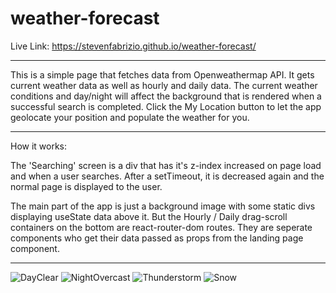 # weather-forecast

Live Link: https://stevenfabrizio.github.io/weather-forecast/

---

This is a simple page that fetches data from Openweathermap API. It gets current weather data as well as hourly and daily data. The current weather conditions and day/night will affect the background that is rendered when a successful search is completed. Click the My Location button to let the app geolocate your position and populate the weather for you.

---

How it works: 

The 'Searching' screen is a div that has it's z-index increased on page load and when a user searches. After a setTimeout, it is decreased again and the normal page is displayed to the user.

The main part of the app is just a background image with some static divs displaying useState data above it. But the Hourly / Daily drag-scroll containers on the bottom are react-router-dom routes. They are seperate components who get their data passed as props from the landing page component.


---

![DayClear](https://cdn.discordapp.com/attachments/840740146176851979/969426758640234546/unknown.png)
![NightOvercast](https://cdn.discordapp.com/attachments/840740146176851979/969426665556049983/unknown.png)
![Thunderstorm](https://cdn.discordapp.com/attachments/840740146176851979/969427619642753024/unknown.png)
![Snow](https://cdn.discordapp.com/attachments/840740146176851979/969440422625673216/unknown.png)